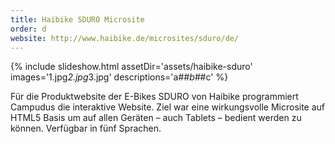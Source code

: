```yaml
---
title: Haibike SDURO Microsite
order: d
website: http://www.haibike.de/microsites/sduro/de/
---
```


{% include slideshow.html assetDir='assets/haibike-sduro' images='1.jpg*2.jpg*3.jpg' descriptions='a#*#b#*#c' %}

Für die Produktwebsite der E-Bikes SDURO von Haibike programmiert Campudus die interaktive Website. Ziel war eine wirkungsvolle Microsite auf HTML5 Basis um auf allen Geräten – auch Tablets – bedient werden zu können. Verfügbar in fünf Sprachen.
